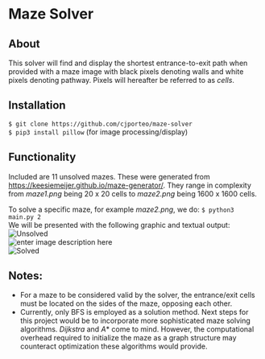 # Maze Solver
## About
This solver will find and display the shortest entrance-to-exit path when provided with a maze image with black pixels denoting walls and white pixels denoting pathway. Pixels will hereafter be referred to as *cells*.

## Installation
``$ git clone https://github.com/cjporteo/maze-solver``
<br>
``$ pip3 install pillow`` (for image processing/display)

## Functionality
Included are 11 unsolved mazes. These were generated from https://keesiemeijer.github.io/maze-generator/. They range in complexity from *maze1.png* being 20 x 20 cells to *maze2.png* being 1600 x 1600 cells.

To solve a specific maze, for example *maze2.png*, we do:
``$ python3 main.py 2`` 
<br>
We will be presented with the following graphic and textual output:
![Unsolved](https://scontent-yyz1-1.xx.fbcdn.net/v/t1.15752-9/69257536_2298413867088480_894433514986930176_n.png?_nc_cat=104&_nc_oc=AQkZHIc42OQl1eJJmXgTM9X8mENWtLx22gMhASygLRxFczLom_W0azkce4adbCoSdzs&_nc_ht=scontent-yyz1-1.xx&oh=1238cdc8f846ae84aa18470f12835f8e&oe=5E0E194A)<br>
![enter image description here](https://scontent-yyz1-1.xx.fbcdn.net/v/t1.15752-9/68472252_2462414593795633_3420680132568809472_n.png?_nc_cat=111&_nc_oc=AQmFHjFsfa1Y6KmdlKGLkdGnbdCJZyMjxrnXHjAUfAO-YBprrxAG5lDj7WjXWKo1Pgo&_nc_ht=scontent-yyz1-1.xx&oh=1d7885c57c7b1d7a85e45174ee0e08c8&oe=5E0955A4)<br>
![Solved](https://scontent-yyz1-1.xx.fbcdn.net/v/t1.15752-9/69507639_2388532594549525_2880544336754245632_n.png?_nc_cat=110&_nc_oc=AQlfjt3OhjNjBlODYbZ5cjOSIqDT2Acs87UG3DGSnLtHdBpu1YYJfjSeRU8DNMyB2oo&_nc_ht=scontent-yyz1-1.xx&oh=2be7f6a311fa5cf6497ad21479a8c393&oe=5E04BFE9)<br>
## Notes:

 - For a maze to be considered valid by the solver, the entrance/exit cells must be located on the sides of the maze, opposing each other.
 - Currently, only BFS is employed as a solution method. Next steps for this project would be to incorporate more sophisticated maze solving algorithms. *Dijkstra* and *A** come to mind. However, the computational overhead required to initialize the maze as a graph structure may counteract optimization these algorithms would provide.
